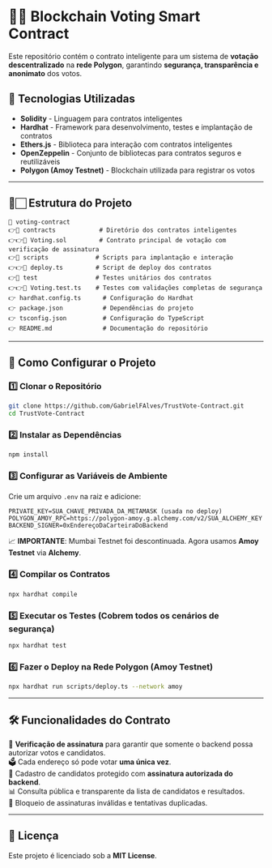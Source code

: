 # 🏳️‍🌟 Blockchain Voting Smart Contract

Este repositório contém o contrato inteligente para um sistema de **votação descentralizado** na **rede Polygon**, garantindo **segurança, transparência e anonimato** dos votos.

## 📌 Tecnologias Utilizadas

- **Solidity** - Linguagem para contratos inteligentes
- **Hardhat** - Framework para desenvolvimento, testes e implantação de contratos
- **Ethers.js** - Biblioteca para interação com contratos inteligentes
- **OpenZeppelin** - Conjunto de bibliotecas para contratos seguros e reutilizáveis
- **Polygon (Amoy Testnet)** - Blockchain utilizada para registrar os votos

---

## 💁️🏻 Estrutura do Projeto

```
📂 voting-contract
👉📂 contracts            # Diretório dos contratos inteligentes
👉👉📂 Voting.sol         # Contrato principal de votação com verificação de assinatura
👉📂 scripts             # Scripts para implantação e interação
👉👉📂 deploy.ts         # Script de deploy dos contratos
👉📂 test                # Testes unitários dos contratos
👉👉📂 Voting.test.ts    # Testes com validações completas de segurança
👉 hardhat.config.ts      # Configuração do Hardhat
👉 package.json           # Dependências do projeto
👉 tsconfig.json          # Configuração do TypeScript
👉 README.md              # Documentação do repositório
```

---

## 🚀 Como Configurar o Projeto

### **1️⃣ Clonar o Repositório**
```sh
git clone https://github.com/GabrielFAlves/TrustVote-Contract.git
cd TrustVote-Contract
```

### **2️⃣ Instalar as Dependências**
```sh
npm install
```

### **3️⃣ Configurar as Variáveis de Ambiente**
Crie um arquivo `.env` na raiz e adicione:
```env
PRIVATE_KEY=SUA_CHAVE_PRIVADA_DA_METAMASK (usada no deploy)
POLYGON_AMOY_RPC=https://polygon-amoy.g.alchemy.com/v2/SUA_ALCHEMY_KEY
BACKEND_SIGNER=0xEndereçoDaCarteiraDoBackend
```
📈 **IMPORTANTE**: Mumbai Testnet foi descontinuada. Agora usamos **Amoy Testnet** via **Alchemy**.

### **4️⃣ Compilar os Contratos**
```sh
npx hardhat compile
```

### **5️⃣ Executar os Testes (Cobrem todos os cenários de segurança)**
```sh
npx hardhat test
```

### **6️⃣ Fazer o Deploy na Rede Polygon (Amoy Testnet)**
```sh
npx hardhat run scripts/deploy.ts --network amoy
```

---

## 🛠️ Funcionalidades do Contrato

🔐 **Verificação de assinatura** para garantir que somente o backend possa autorizar votos e candidatos.  
🗳️ Cada endereço só pode votar **uma única vez**.  
🧾 Cadastro de candidatos protegido com **assinatura autorizada do backend**.  
📊 Consulta pública e transparente da lista de candidatos e resultados.  
🚫 Bloqueio de assinaturas inválidas e tentativas duplicadas.  

---

## 💚 Licença

Este projeto é licenciado sob a **MIT License**.

